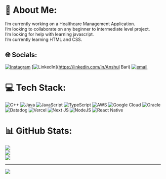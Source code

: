 # 💫 About Me:
I’m currently working on a Healthcare Management Application.<br> I’m looking to collaborate on any beginner to intermediate level project.<br> I’m looking for help with learning javascript.<br> I’m currently learning HTML and CSS.<br>


## 🌐 Socials:
[![Instagram](https://img.shields.io/badge/Instagram-%23E4405F.svg?logo=Instagram&logoColor=white)](https://instagram.com/ash.ray.hoon) [![LinkedIn](https://img.shields.io/badge/LinkedIn-%230077B5.svg?logo=linkedin&logoColor=white)](https://linkedin.com/in/Anshul Bari) [![email](https://img.shields.io/badge/Email-D14836?logo=gmail&logoColor=white)](mailto:anshulbari1@gmail.com) 

# 💻 Tech Stack:
![C++](https://img.shields.io/badge/c++-%2300599C.svg?style=flat&logo=c%2B%2B&logoColor=white) ![Java](https://img.shields.io/badge/java-%23ED8B00.svg?style=flat&logo=openjdk&logoColor=white) ![JavaScript](https://img.shields.io/badge/javascript-%23323330.svg?style=flat&logo=javascript&logoColor=%23F7DF1E) ![TypeScript](https://img.shields.io/badge/typescript-%23007ACC.svg?style=flat&logo=typescript&logoColor=white) ![AWS](https://img.shields.io/badge/AWS-%23FF9900.svg?style=flat&logo=amazon-aws&logoColor=white) ![Google Cloud](https://img.shields.io/badge/GoogleCloud-%234285F4.svg?style=flat&logo=google-cloud&logoColor=white) ![Oracle](https://img.shields.io/badge/Oracle-F80000?style=flat&logo=oracle&logoColor=white) ![Datadog](https://img.shields.io/badge/datadog-%23632CA6.svg?style=flat&logo=datadog&logoColor=white) ![Vercel](https://img.shields.io/badge/vercel-%23000000.svg?style=flat&logo=vercel&logoColor=white) ![Next JS](https://img.shields.io/badge/Next-black?style=flat&logo=next.js&logoColor=white) ![NodeJS](https://img.shields.io/badge/node.js-6DA55F?style=flat&logo=node.js&logoColor=white) ![React Native](https://img.shields.io/badge/react_native-%2320232a.svg?style=flat&logo=react&logoColor=%2361DAFB)
# 📊 GitHub Stats:
![](https://github-readme-stats.vercel.app/api?username=AnshulBari&theme=dark&hide_border=false&include_all_commits=false&count_private=false)<br/>
![](https://github-readme-streak-stats.herokuapp.com/?user=AnshulBari&theme=dark&hide_border=false)<br/>
![](https://github-readme-stats.vercel.app/api/top-langs/?username=AnshulBari&theme=dark&hide_border=false&include_all_commits=false&count_private=false&layout=compact)

---
[![](https://visitcount.itsvg.in/api?id=AnshulBari&icon=0&color=0)](https://visitcount.itsvg.in)
